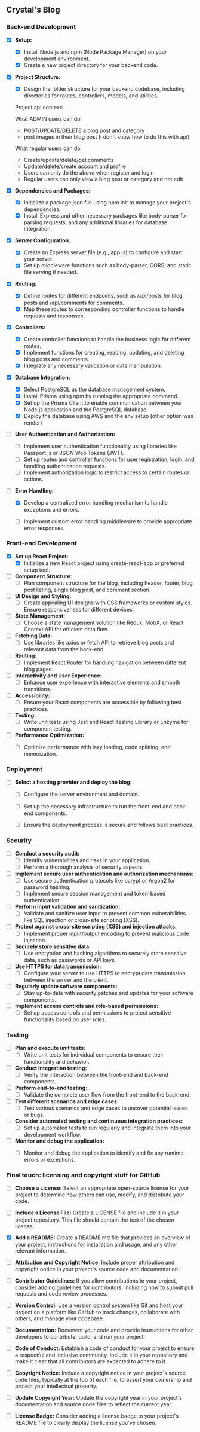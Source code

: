 ## Crystal's Blog

### Back-end Development

- [x] **Setup:**
  - [x] Install Node.js and npm (Node Package Manager) on your development environment.
  - [x] Create a new project directory for your backend code.

- [x] **Project Structure:**
  - [x] Design the folder structure for your backend codebase, including directories for routes, controllers, models, and utilities.

  Project api context:

  What ADMIN users can do:

  - POST/UPDATE/DELETE a blog post and category
  - post images in their blog post (i don't know how to do this with api)

  What regular users can do:

  - Create/update/delete/get comments
  - Update/delete/create account and profile
  - Users can only do the above when register and login
  - Regular users can only view a blog post or category and not edit 

- [x] **Dependencies and Packages:**
  - [x] Initialize a package.json file using npm init to manage your project's dependencies.
  - [x] Install Express and other necessary packages like body-parser for parsing requests, and any additional libraries for database integration.

- [x] **Server Configuration:**
  - [x] Create an Express server file (e.g., app.js) to configure and start your server.
  - [x] Set up middleware functions such as body-parser, CORS, and static file serving if needed.

- [x] **Routing:**
  - [x] Define routes for different endpoints, such as /api/posts for blog posts and /api/comments for comments.
  - [x] Map these routes to corresponding controller functions to handle requests and responses.

- [x] **Controllers:**
  - [x] Create controller functions to handle the business logic for different routes.
  - [x] Implement functions for creating, reading, updating, and deleting blog posts and comments.
  - [x] Integrate any necessary validation or data manipulation.

- [x] **Database Integration:**
  - [x] Select PostgreSQL as the database management system.
  - [x] Install Prisma using npm by running the appropriate command.
  - [x] Set up the Prisma Client to enable communication between your Node.js application and the PostgreSQL database.
  - [x] Deploy the database using AWS and the env setup (other option was render)

- [ ] **User Authentication and Authorization:**
  - [ ] Implement user authentication functionality using libraries like Passport.js or JSON Web Tokens (JWT).
  - [ ] Set up routes and controller functions for user registration, login, and handling authentication requests.
  - [ ] Implement authorization logic to restrict access to certain routes or actions.

- [ ] **Error Handling:**
  - [x] Develop a centralized error handling mechanism to handle exceptions and errors.
  - [ ] Implement custom error handling middleware to provide appropriate error responses.
     

### Front-end Development

- [x] **Set up React Project:**
  - [x] Initialize a new React project using create-react-app or preferred setup tool.

- [ ] **Component Structure:**
  - [ ] Plan component structure for the blog, including header, footer, blog post listing, single blog post, and comment section.

- [ ] **UI Design and Styling:**
  - [ ] Create appealing UI designs with CSS frameworks or custom styles. Ensure responsiveness for different devices.

- [ ] **State Management:**
  - [ ] Choose a state management solution like Redux, MobX, or React Context API for efficient data flow.

- [ ] **Fetching Data:**
  - [ ] Use libraries like axios or fetch API to retrieve blog posts and relevant data from the back-end.

- [ ] **Routing:**
  - [ ] Implement React Router for handling navigation between different blog pages.

- [ ] **Interactivity and User Experience:**
  - [ ] Enhance user experience with interactive elements and smooth transitions.

- [ ] **Accessibility:**
  - [ ] Ensure your React components are accessible by following best practices.

- [ ] **Testing:**
  - [ ] Write unit tests using Jest and React Testing Library or Enzyme for component testing.

- [ ] **Performance Optimization:**
  - [ ] Optimize performance with lazy loading, code splitting, and memoization.


### Deployment

- [ ] **Select a hosting provider and deploy the blog:**
  - [ ] Configure the server environment and domain.
  - [ ] Set up the necessary infrastructure to run the front-end and back-end components.
  - [ ] Ensure the deployment process is secure and follows best practices.


### Security

- [ ] **Conduct a security audit:**
  - [ ] Identify vulnerabilities and risks in your application.
  - [ ] Perform a thorough analysis of security aspects.

- [ ] **Implement secure user authentication and authorization mechanisms:**
  - [ ] Use secure authentication protocols like bcrypt or Argon2 for password hashing.
  - [ ] Implement secure session management and token-based authentication.

- [ ] **Perform input validation and sanitization:**
  - [ ] Validate and sanitize user input to prevent common vulnerabilities like SQL injection or cross-site scripting (XSS).

- [ ] **Protect against cross-site scripting (XSS) and injection attacks:**
  - [ ] Implement proper input/output encoding to prevent malicious code injection.

- [ ] **Securely store sensitive data:**
  - [ ] Use encryption and hashing algorithms to securely store sensitive data, such as passwords or API keys.

- [ ] **Use HTTPS for data transmission:**
  - [ ] Configure your server to use HTTPS to encrypt data transmission between the server and the client.

- [ ] **Regularly update software components:**
  - [ ] Stay up-to-date with security patches and updates for your software components.

- [ ] **Implement access controls and role-based permissions:**
  - [ ] Set up access controls and permissions to protect sensitive functionality based on user roles.

### Testing

- [ ] **Plan and execute unit tests:**
  - [ ] Write unit tests for individual components to ensure their functionality and behavior.

- [ ] **Conduct integration testing:**
  - [ ] Verify the interaction between the front-end and back-end components.

- [ ] **Perform end-to-end testing:**
  - [ ] Validate the complete user flow from the front-end to the back-end.

- [ ] **Test different scenarios and edge cases:**
  - [ ] Test various scenarios and edge cases to uncover potential issues or bugs.

- [ ] **Consider automated testing and continuous integration practices:**
  - [ ] Set up automated tests to run regularly and integrate them into your development workflow.

- [ ] **Monitor and debug the application:**
  - [ ] Monitor and debug the application to identify and fix any runtime errors or exceptions.


### Final touch: licensing and copyright stuff for GitHub

- [ ] **Choose a License:** Select an appropriate open-source license for your project to determine how others can use, modify, and distribute your code.

- [ ] **Include a License File:** Create a LICENSE file and include it in your project repository. This file should contain the text of the chosen license.

- [x] **Add a README:** Create a README.md file that provides an overview of your project, instructions for installation and usage, and any other relevant information.

- [ ] **Attribution and Copyright Notice:** Include proper attribution and copyright notice in your project's source code and documentation.

- [ ] **Contributor Guidelines:** If you allow contributions to your project, consider adding guidelines for contributors, including how to submit pull requests and code review processes.

- [ ] **Version Control:** Use a version control system like Git and host your project on a platform like GitHub to track changes, collaborate with others, and manage your codebase.

- [ ] **Documentation:** Document your code and provide instructions for other developers to contribute, build, and run your project.

- [ ] **Code of Conduct:** Establish a code of conduct for your project to ensure a respectful and inclusive community. Include it in your repository and make it clear that all contributors are expected to adhere to it.

- [ ] **Copyright Notice:** Include a copyright notice in your project's source code files, typically at the top of each file, to assert your ownership and protect your intellectual property.

- [ ] **Update Copyright Year:** Update the copyright year in your project's documentation and source code files to reflect the current year.

- [ ] **License Badge:** Consider adding a license badge to your project's README file to clearly display the license you've chosen.

